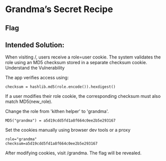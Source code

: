 # Grandma’s Secret Recipe

## Flag


## Intended Solution:
When visiting /, users receive a role=user cookie.
The system validates the role using an MD5 checksum stored in a separate checksum cookie.
Understand the Vulnerability

The app verifies access using:
```
checksum = hashlib.md5(role.encode()).hexdigest()
```

If a user modifies their role cookie, the corresponding checksum must also match MD5(new_role).

Change the role from 'kithen helper' to 'grandma'.
```
MD5("grandma") = a5d19cdd5fd1a8f664c0ee2b5e293167
```

Set the cookies manually using browser dev tools or a proxy 
```
role="grandma"
checksum=a5d19cdd5fd1a8f664c0ee2b5e293167
```
After modifying cookies, visit /grandma.
The flag will be revealed.
